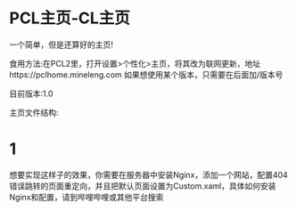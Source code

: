 # PCL主页-CL主页
一个简单，但是还算好的主页!

食用方法:在PCL2里，打开设置>个性化>主页，将其改为联网更新，地址https://pclhome.mineleng.com
如果想使用某个版本，只需要在后面加/版本号

目前版本:1.0

主页文件结构:
<h1>1</h1>

想要实现这样子的效果，你需要在服务器中安装Nginx，添加一个网站，配置404错误跳转的页面重定向，并且把默认页面设置为Custom.xaml，具体如何安装Nginx和配置，请到哔哩哔哩或其他平台搜索
 

